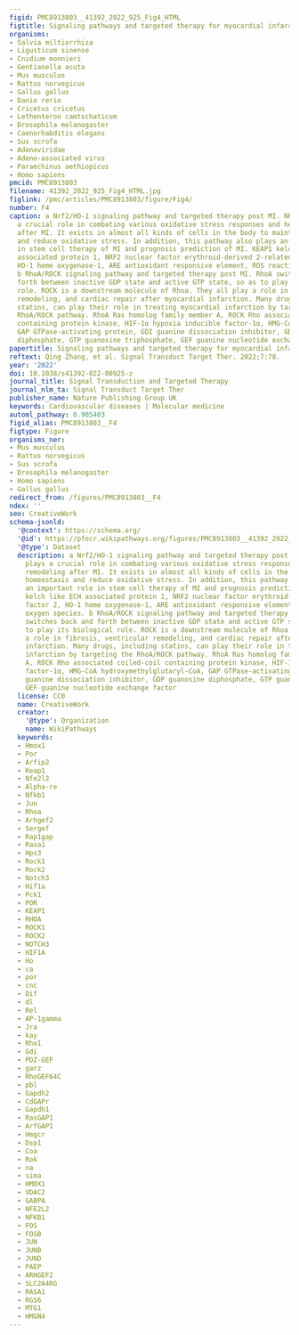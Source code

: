 ```yaml
---
figid: PMC8913803__41392_2022_925_Fig4_HTML
figtitle: Signaling pathways and targeted therapy for myocardial infarction
organisms:
- Salvia miltiorrhiza
- Ligusticum sinense
- Cnidium monnieri
- Gentianella acuta
- Mus musculus
- Rattus norvegicus
- Gallus gallus
- Danio rerio
- Cricetus cricetus
- Lethenteron camtschaticum
- Drosophila melanogaster
- Caenorhabditis elegans
- Sus scrofa
- Adenoviridae
- Adeno-associated virus
- Paraechinus aethiopicus
- Homo sapiens
pmcid: PMC8913803
filename: 41392_2022_925_Fig4_HTML.jpg
figlink: /pmc/articles/PMC8913803/figure/Fig4/
number: F4
caption: a Nrf2/HO-1 signaling pathway and targeted therapy post MI. NRF2/HO-1 plays
  a crucial role in combating various oxidative stress responses and heart remodeling
  after MI. It exists in almost all kinds of cells in the body to maintain homeostasis
  and reduce oxidative stress. In addition, this pathway also plays an important role
  in stem cell therapy of MI and prognosis prediction of MI. KEAP1 kelch like ECH
  associated protein 1, NRF2 nuclear factor erythroid-derived 2-related factor 2,
  HO-1 heme oxygenase-1, ARE antioxidant responsive element, ROS reactive oxygen species.
  b RhoA/ROCK signaling pathway and targeted therapy post MI. RhoA switches back and
  forth between inactive GDP state and active GTP state, so as to play its biological
  role. ROCK is a downstream molecule of Rhoa. They all play a role in fibrosis, ventricular
  remodeling, and cardiac repair after myocardial infarction. Many drugs, including
  statins, can play their role in treating myocardial infarction by targeting the
  RhoA/ROCK pathway. RhoA Ras homolog family member A, ROCK Rho associated coiled-coil
  containing protein kinase, HIF-1α hypoxia inducible factor-1α, HMG-CoA hydroxymethylglutaryl-CoA,
  GAP GTPase-activating protein, GDI guanine dissociation inhibitor, GDP guanosine
  diphosphate, GTP guanosine triphosphate, GEF guanine nucleotide exchange factor
papertitle: Signaling pathways and targeted therapy for myocardial infarction.
reftext: Qing Zhang, et al. Signal Transduct Target Ther. 2022;7:78.
year: '2022'
doi: 10.1038/s41392-022-00925-z
journal_title: Signal Transduction and Targeted Therapy
journal_nlm_ta: Signal Transduct Target Ther
publisher_name: Nature Publishing Group UK
keywords: Cardiovascular diseases | Molecular medicine
automl_pathway: 0.905403
figid_alias: PMC8913803__F4
figtype: Figure
organisms_ner:
- Mus musculus
- Rattus norvegicus
- Sus scrofa
- Drosophila melanogaster
- Homo sapiens
- Gallus gallus
redirect_from: /figures/PMC8913803__F4
ndex: ''
seo: CreativeWork
schema-jsonld:
  '@context': https://schema.org/
  '@id': https://pfocr.wikipathways.org/figures/PMC8913803__41392_2022_925_Fig4_HTML.html
  '@type': Dataset
  description: a Nrf2/HO-1 signaling pathway and targeted therapy post MI. NRF2/HO-1
    plays a crucial role in combating various oxidative stress responses and heart
    remodeling after MI. It exists in almost all kinds of cells in the body to maintain
    homeostasis and reduce oxidative stress. In addition, this pathway also plays
    an important role in stem cell therapy of MI and prognosis prediction of MI. KEAP1
    kelch like ECH associated protein 1, NRF2 nuclear factor erythroid-derived 2-related
    factor 2, HO-1 heme oxygenase-1, ARE antioxidant responsive element, ROS reactive
    oxygen species. b RhoA/ROCK signaling pathway and targeted therapy post MI. RhoA
    switches back and forth between inactive GDP state and active GTP state, so as
    to play its biological role. ROCK is a downstream molecule of Rhoa. They all play
    a role in fibrosis, ventricular remodeling, and cardiac repair after myocardial
    infarction. Many drugs, including statins, can play their role in treating myocardial
    infarction by targeting the RhoA/ROCK pathway. RhoA Ras homolog family member
    A, ROCK Rho associated coiled-coil containing protein kinase, HIF-1α hypoxia inducible
    factor-1α, HMG-CoA hydroxymethylglutaryl-CoA, GAP GTPase-activating protein, GDI
    guanine dissociation inhibitor, GDP guanosine diphosphate, GTP guanosine triphosphate,
    GEF guanine nucleotide exchange factor
  license: CC0
  name: CreativeWork
  creator:
    '@type': Organization
    name: WikiPathways
  keywords:
  - Hmox1
  - Por
  - Arfip2
  - Keap1
  - Nfe2l2
  - Alpha-re
  - Nfkb1
  - Jun
  - Rhoa
  - Arhgef2
  - Sergef
  - Rap1gap
  - Rasa1
  - Hps3
  - Rock1
  - Rock2
  - Notch3
  - Hif1a
  - Pck1
  - POR
  - KEAP1
  - RHOA
  - ROCK1
  - ROCK2
  - NOTCH3
  - HIF1A
  - Ho
  - ca
  - por
  - cnc
  - Dif
  - dl
  - Rel
  - AP-1gamma
  - Jra
  - kay
  - Rho1
  - Gdi
  - PDZ-GEF
  - garz
  - RhoGEF64C
  - pbl
  - Gapdh2
  - CdGAPr
  - Gapdh1
  - RasGAP1
  - ArfGAP1
  - Hmgcr
  - Dsp1
  - Coa
  - Rok
  - na
  - sima
  - HMOX1
  - VDAC2
  - GABPA
  - NFE2L2
  - NFKB1
  - FOS
  - FOSB
  - JUN
  - JUNB
  - JUND
  - PAEP
  - ARHGEF2
  - SLC2A4RG
  - RASA1
  - RGS6
  - MTG1
  - HMGN4
---
```

